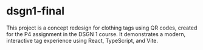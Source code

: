 # dsgn1-final
This project is a concept redesign for clothing tags using QR codes, created for the P4 assignment in the DSGN 1 course. It demonstrates a modern, interactive tag experience using React, TypeScript, and Vite.
